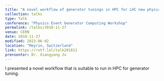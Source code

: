 ```yaml
---
title: "A novel workflow of generator tunings in HPC for LHC new physics searches"
collection: talks
type: Talk
conference: "Physics Event Generator Computing Workshop"
permalink: /talks/2018-11-27
venue: CERN
date: 2018-11-27
modified: 2023-06-02
location: "Meyrin, Switzerland"
link: https://rotf.lol/talk201811
prensentor: Dr. Xiangyang Ju
---
```


I presented a novel workflow that is suitable to run in HPC for generator tuning.
